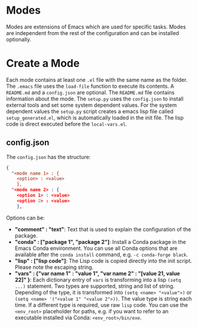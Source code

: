 # Modes

Modes are extensions of Emacs which are used for specific tasks. Modes are independent from the rest of the configuration and can be installed optionally.

# Create a Mode

Each mode contains at least one `.el` file with the same name as the folder. The `.emacs` file uses the `load-file` function to execute its contents. A `README.md` and a `config.json` are optional. The `README.md` file contains information about the mode. The `setup.py` uses the `config.json` to install external tools and set some system dependent values. For the system dependent values the `setup.py` script creates a emacs lisp file called `setup_generated.el`, which is automatically loaded in the init file. The lisp code is direct executed before the `local-vars.el`.

## config.json

The `config.json` has the structure:

``` json
{
  "<mode name 1> : {
	<option> : <value>
	},
  "<mode name 2> : {
	<option 1> : <value>
	<option 2> : <value>
	},
```

Options can be:

* **"comment" : "text"**: Text that is used to explain the configuration of the package.
* **"conda" : ["package 1", "package 2"]**: Install a Conda package in the Emacs Conda environment. You can use all Conda options that are available after the `conda install` command, e.g. `-c conda-forge black`.
* **"lisp" : ["lisp code"]**: The Lisp code is copied directly into the init script. Please note the escaping string.
* **"vars" : {"var name 1" : "value 1", "var name 2" : "[value 21, value 22]" }**: Each dictionary entry of `vars` is transforming into a lisp `(setq ...)` statement. Two types are supported, string and list of string. Depending of the type, it is transformed into `(setq <name> "<value">)` or `(setq <name> '("<value 1" "<value 2">))`. The value type is string each time. If a different type is required, use raw `lisp` code. You can use the `<env_root>` placeholder for paths, e.g. if you want to refer to an executable installed via Conda: `<env_root>/bin/exe`.
